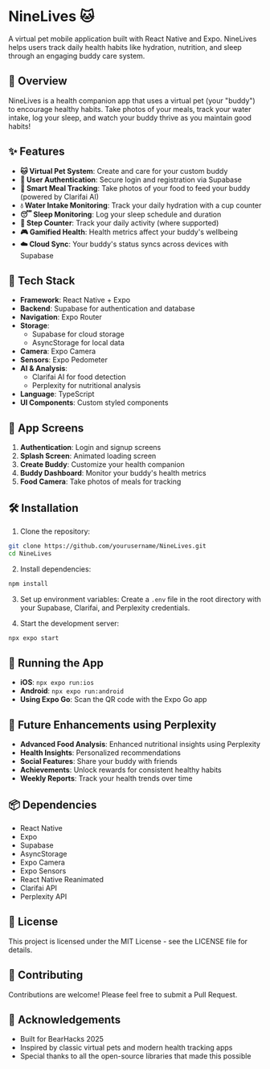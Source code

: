 # NineLives 🐱

A virtual pet mobile application built with React Native and Expo. NineLives helps users track daily health habits like hydration, nutrition, and sleep through an engaging buddy care system.

## 🌟 Overview

NineLives is a health companion app that uses a virtual pet (your "buddy") to encourage healthy habits. Take photos of your meals, track your water intake, log your sleep, and watch your buddy thrive as you maintain good habits!

## ✨ Features

- **🐱 Virtual Pet System**: Create and care for your custom buddy
- **👤 User Authentication**: Secure login and registration via Supabase
- **🥗 Smart Meal Tracking**: Take photos of your food to feed your buddy (powered by Clarifai AI)
- **💧 Water Intake Monitoring**: Track your daily hydration with a cup counter
- **😴 Sleep Monitoring**: Log your sleep schedule and duration
- **👟 Step Counter**: Track your daily activity (where supported)
- **🎮 Gamified Health**: Health metrics affect your buddy's wellbeing
- **☁️ Cloud Sync**: Your buddy's status syncs across devices with Supabase

## 🚀 Tech Stack

- **Framework**: React Native + Expo
- **Backend**: Supabase for authentication and database
- **Navigation**: Expo Router
- **Storage**:
  - Supabase for cloud storage
  - AsyncStorage for local data
- **Camera**: Expo Camera
- **Sensors**: Expo Pedometer
- **AI & Analysis**:
  - Clarifai AI for food detection
  - Perplexity for nutritional analysis
- **Language**: TypeScript
- **UI Components**: Custom styled components

## 📱 App Screens

1. **Authentication**: Login and signup screens
2. **Splash Screen**: Animated loading screen
3. **Create Buddy**: Customize your health companion
4. **Buddy Dashboard**: Monitor your buddy's health metrics
5. **Food Camera**: Take photos of meals for tracking

## 🛠️ Installation

1. Clone the repository:

```bash
git clone https://github.com/yourusername/NineLives.git
cd NineLives
```

2. Install dependencies:

```bash
npm install
```

3. Set up environment variables: Create a `.env` file in the root directory with your Supabase, Clarifai, and Perplexity credentials.

4. Start the development server:

```bash
npx expo start
```

## 📱 Running the App

- **iOS**: `npx expo run:ios`
- **Android**: `npx expo run:android`
- **Using Expo Go**: Scan the QR code with the Expo Go app

## 🔮 Future Enhancements using Perplexity

- **Advanced Food Analysis**: Enhanced nutritional insights using Perplexity
- **Health Insights**: Personalized recommendations
- **Social Features**: Share your buddy with friends
- **Achievements**: Unlock rewards for consistent healthy habits
- **Weekly Reports**: Track your health trends over time

## 📦 Dependencies

- React Native
- Expo
- Supabase
- AsyncStorage
- Expo Camera
- Expo Sensors
- React Native Reanimated
- Clarifai API
- Perplexity API

## 📝 License

This project is licensed under the MIT License - see the LICENSE file for details.

## 👥 Contributing

Contributions are welcome! Please feel free to submit a Pull Request.

## 🙏 Acknowledgements

- Built for BearHacks 2025
- Inspired by classic virtual pets and modern health tracking apps
- Special thanks to all the open-source libraries that made this possible
